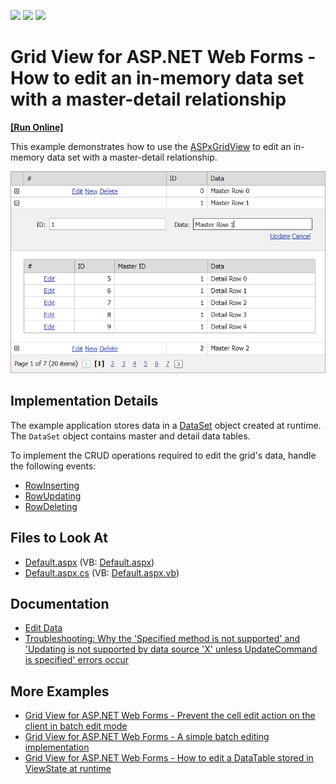 <!-- default badges list -->
![](https://img.shields.io/endpoint?url=https://codecentral.devexpress.com/api/v1/VersionRange/128530956/22.1.4%2B)
[![](https://img.shields.io/badge/Open_in_DevExpress_Support_Center-FF7200?style=flat-square&logo=DevExpress&logoColor=white)](https://supportcenter.devexpress.com/ticket/details/E257)
[![](https://img.shields.io/badge/📖_How_to_use_DevExpress_Examples-e9f6fc?style=flat-square)](https://docs.devexpress.com/GeneralInformation/403183)
<!-- default badges end -->
# Grid View for ASP.NET Web Forms - How to edit an in-memory data set with a master-detail relationship
<!-- run online -->
**[[Run Online]](https://codecentral.devexpress.com/128530956/)**
<!-- run online end -->

This example demonstrates how to use the [ASPxGridView](https://docs.devexpress.com/AspNet/DevExpress.Web.ASPxGridView) to edit an in-memory data set with a master-detail relationship.

![How to Edit an In-Memory Data Set](edit-in-memory-dataset.png)

## Implementation Details 

The example application stores data in a [DataSet](https://docs.microsoft.com/en-us/dotnet/api/system.data.dataset?view=net-6.0) object created at runtime. The `DataSet` object contains master and detail data tables.

To implement the CRUD operations required to edit the grid's data, handle the following events:

- [RowInserting](https://docs.devexpress.com/AspNet/DevExpress.Web.ASPxGridView.RowInserting) 
- [RowUpdating](https://docs.devexpress.com/AspNet/DevExpress.Web.ASPxGridView.RowUpdating)
- [RowDeleting](https://docs.devexpress.com/AspNet/DevExpress.Web.ASPxGridView.RowDeleting)

## Files to Look At

- [Default.aspx](./CS/WebSite/Default.aspx) (VB: [Default.aspx](./VB/WebSite/Default.aspx))
- [Default.aspx.cs](./CS/WebSite/Default.aspx.cs) (VB: [Default.aspx.vb](./VB/WebSite/Default.aspx.vb))

## Documentation

- [Edit Data](https://docs.devexpress.com/AspNet/3712/components/grid-view/concepts/edit-data)
- [Troubleshooting: Why the 'Specified method is not supported' and 'Updating is not supported by data source 'X' unless UpdateCommand is specified' errors occur](https://docs.devexpress.com/AspNet/403771/troubleshooting/grid-related-issues/crud-operations-with-custom-data-source)

## More Examples
- [Grid View for ASP.NET Web Forms - Prevent the cell edit action on the client in batch edit mode](https://github.com/DevExpress-Examples/aspxgridview-prevent-batch-edit-action)
- [Grid View for ASP.NET Web Forms - A simple batch editing implementation](https://github.com/DevExpress-Examples/aspxgridview-simple-batch-editing-implementation)
- [Grid View for ASP.NET Web Forms - How to edit a DataTable stored in ViewState at runtime](https://github.com/DevExpress-Examples/how-to-edit-data-in-a-datatable-using-aspxgridview-at-runtime-when-data-is-stored-in-viewsta-e2945)
